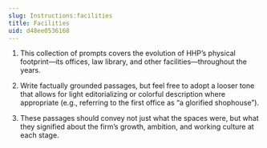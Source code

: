 ```yaml
---
slug: Instructions:facilities
title: Facilities
uid: d48ee0536168
---
```


1. This collection of prompts covers the evolution of HHP’s physical footprint—its offices, law library, and other facilities—throughout the years.

2. Write factually grounded passages, but feel free to adopt a looser tone that allows for light editorializing or colorful description where appropriate (e.g., referring to the first office as “a glorified shophouse”).

3. These passages should convey not just what the spaces were, but what they signified about the firm’s growth, ambition, and working culture at each stage.